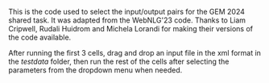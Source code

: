 This is the code used to select the input/output pairs for the GEM 2024 shared task. It was adapted from the WebNLG'23 code. Thanks to Liam Cripwell, Rudali Huidrom and Michela Lorandi for making their versions of the code available.

After running the first 3 cells, drag and drop an input file in the xml format in the *testdata* folder, then run the rest of the cells after selecting the parameters from the dropdown menu when needed.
